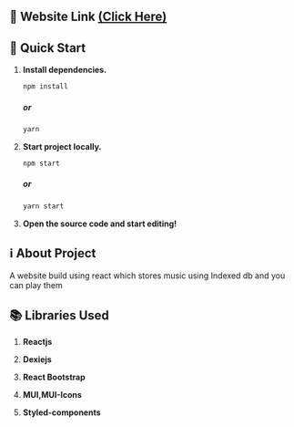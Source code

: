 ##  🔗 Website Link [(Click Here)](https://audiofy-music-player-site.netlify.app/)


## 🚀 Quick Start

1. **Install dependencies.**

   ```bash
   npm install
   ```
   ##### or
    ```bash
   yarn 
   ```
   

1. **Start project locally.**

   ```bash
   npm start
   ```
   ##### or
    ```bash
   yarn start
   ```
1. **Open the source code and start editing!**

## ℹ️ About Project

A website build using react which stores music using Indexed db and you can play them

## 📚 Libraries Used

1. **Reactjs**
 
2. **Dexiejs**

3. **React Bootstrap**
 
4. **MUI,MUI-Icons**

5. **Styled-components**



 
